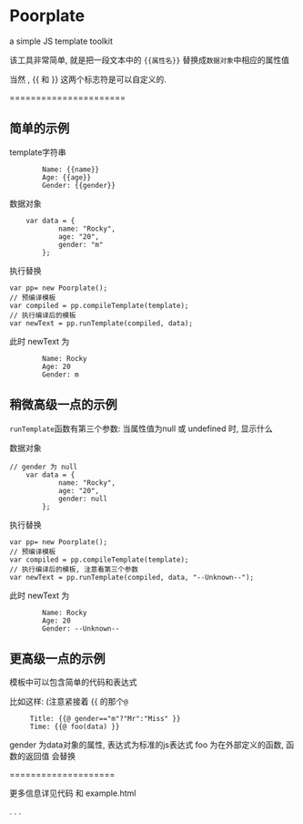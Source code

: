 Poorplate
=========

a simple JS template toolkit

该工具非常简单, 就是把一段文本中的 `{{属性名}}` 替换成`数据对象`中相应的属性值

当然 , {{ 和 }} 这两个标志符是可以自定义的.


======================

## 简单的示例



template字符串

```
        Name: {{name}}        
        Age: {{age}}
        Gender: {{gender}}
```

数据对象

```
    var data = {
            name: "Rocky",
            age: "20",
            gender: "m"
        };
```

执行替换

```
var pp= new Poorplate();
// 预编译模板
var compiled = pp.compileTemplate(template);
// 执行编译后的模板
var newText = pp.runTemplate(compiled, data);
```

此时 newText 为

```
        Name: Rocky        
        Age: 20
        Gender: m
```


## 稍微高级一点的示例

`runTemplate`函数有第三个参数: 当属性值为null 或 undefined 时, 显示什么


数据对象

```
// gender 为 null
    var data = {
            name: "Rocky",
            age: "20",
            gender: null
        };
```

执行替换

```
var pp= new Poorplate();
// 预编译模板
var compiled = pp.compileTemplate(template);
// 执行编译后的模板, 注意看第三个参数
var newText = pp.runTemplate(compiled, data, "--Unknown--");
```

此时 newText 为

```
        Name: Rocky        
        Age: 20
        Gender: --Unknown--
```


## 更高级一点的示例

模板中可以包含简单的代码和表达式

比如这样: (注意紧接着 {{ 的那个`@`

```
     Title: {{@ gender=="m"?"Mr":"Miss" }}
     Time: {{@ foo(data) }}
```

gender 为data对象的属性, 表达式为标准的js表达式
foo 为在外部定义的函数, 函数的返回值 会替换

====================

更多信息详见代码 和 example.html



.
.
.




